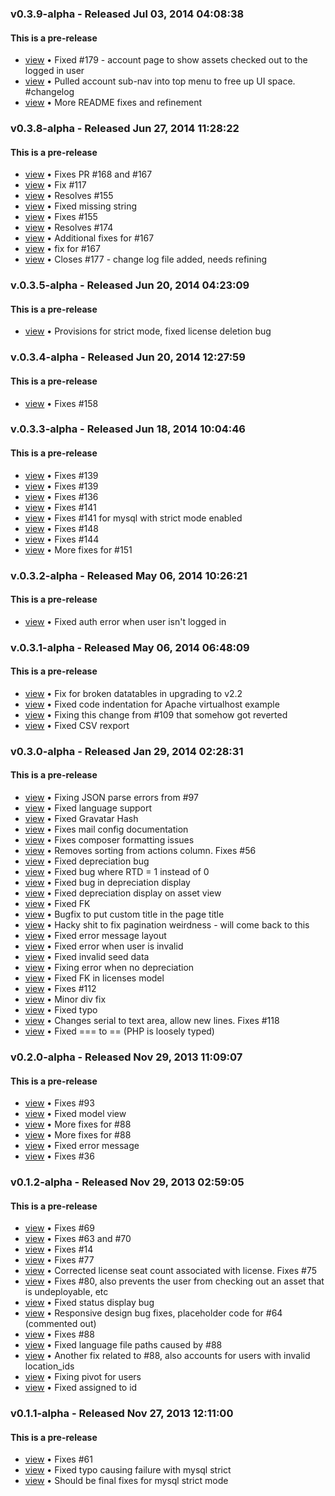 

###  v0.3.9-alpha - Released Jul 03, 2014 04:08:38
#### This is a pre-release 
* <a href="http://github.com/snipe/snipe-it/commit/2825bcb4310899e89ccbc73dfa8b59ade28018da">view</a> &bull; Fixed #179 - account page to show assets checked out to the logged in user 
* <a href="http://github.com/snipe/snipe-it/commit/c782f29f5aae752a6246be9778d418df172dd4f6">view</a> &bull; Pulled account sub-nav into top menu to free up UI space. #changelog 
* <a href="http://github.com/snipe/snipe-it/commit/fad2ec66fa9abe0b34baf16cce453a7e9fc9e4d4">view</a> &bull; More README fixes and refinement 


###  v0.3.8-alpha - Released Jun 27, 2014 11:28:22
#### This is a pre-release 
* <a href="http://github.com/snipe/snipe-it/commit/3e7a9e45d1954531bbc3b73f2ed59dd16d59c657">view</a> &bull; Fixes PR #168 and #167 
* <a href="http://github.com/snipe/snipe-it/commit/945cb3253f1349e30aafa4e7cb57bb507a2ea0cc">view</a> &bull; Fix #117 
* <a href="http://github.com/snipe/snipe-it/commit/6f42b3045e2a65cdf98ec1038284cc2ecf01fa5d">view</a> &bull; Resolves #155 
* <a href="http://github.com/snipe/snipe-it/commit/380417953b6b67a506f0cc395fd2dfb744cf26cd">view</a> &bull; Fixed missing string 
* <a href="http://github.com/snipe/snipe-it/commit/b09aec67f1ab76ff0435a2e1e49b179c3d73bc12">view</a> &bull; Fixes #155 
* <a href="http://github.com/snipe/snipe-it/commit/124acc89c4027e346daf54c62cb38b85586de870">view</a> &bull; Resolves #174 
* <a href="http://github.com/snipe/snipe-it/commit/afabd2814205fdcd83b7bf9ce9095aa367b08311">view</a> &bull; Additional fixes for #167 
* <a href="http://github.com/snipe/snipe-it/commit/a170efae2796314896d548d86b79d89d859c37d2">view</a> &bull; fix for #167 
* <a href="http://github.com/snipe/snipe-it/commit/ec9eab81bfb3b35bfe7ad06008b26f19009e6638">view</a> &bull; Closes #177 - change log file added, needs refining 


###  v.0.3.5-alpha - Released Jun 20, 2014 04:23:09
#### This is a pre-release 
* <a href="http://github.com/snipe/snipe-it/commit/d1499deecdff3c7a4235ffdfad5adbddc1a5098f">view</a> &bull; Provisions for strict mode, fixed license deletion bug 


###  v.0.3.4-alpha - Released Jun 20, 2014 12:27:59
#### This is a pre-release 
* <a href="http://github.com/snipe/snipe-it/commit/08d05b481f6366ad48fcdce72a8df53755f5dee8">view</a> &bull; Fixes #158 


###  v.0.3.3-alpha - Released Jun 18, 2014 10:04:46
#### This is a pre-release 
* <a href="http://github.com/snipe/snipe-it/commit/3518ab9f55f7992d6d4f886389d67b062a02f2d8">view</a> &bull; Fixes #139 
* <a href="http://github.com/snipe/snipe-it/commit/ad9b1fc446ab15157502fe7c52ddbda455e3ea8f">view</a> &bull; Fixes #139 
* <a href="http://github.com/snipe/snipe-it/commit/dfa5d1c64205b23c4c3d16190d1478da8aa0edbb">view</a> &bull; Fixes #136 
* <a href="http://github.com/snipe/snipe-it/commit/9714178ce1fa1e2814389e4b6b82eb596a650084">view</a> &bull; Fixes #141 
* <a href="http://github.com/snipe/snipe-it/commit/607484b29407718238571eb5269c9c27830338f7">view</a> &bull; Fixes #141 for mysql with strict mode enabled 
* <a href="http://github.com/snipe/snipe-it/commit/cbc945299e7f67f5f10dfdc6a875e5c53ac8440a">view</a> &bull; Fixes #148 
* <a href="http://github.com/snipe/snipe-it/commit/dc256583d410cb09253e30b075149c79fb4864e5">view</a> &bull; Fixes #144 
* <a href="http://github.com/snipe/snipe-it/commit/610c405aa50118163ad5d26d43e4bf6c2456f624">view</a> &bull; More fixes for #151 


###  v.0.3.2-alpha - Released May 06, 2014 10:26:21
#### This is a pre-release 
* <a href="http://github.com/snipe/snipe-it/commit/f4c5da57d0397877d90aa398267e59fcffee7b47">view</a> &bull; Fixed auth error when user isn't logged in 


###  v.0.3.1-alpha - Released May 06, 2014 06:48:09
#### This is a pre-release 
* <a href="http://github.com/snipe/snipe-it/commit/efad5db082d1461ea26556fad2f1671a49dc1480">view</a> &bull; Fix for broken datatables in upgrading to v2.2 
* <a href="http://github.com/snipe/snipe-it/commit/5690e9ce1f178486179ce6cdfb00ca417acd87dd">view</a> &bull; Fixed code indentation for Apache virtualhost example 
* <a href="http://github.com/snipe/snipe-it/commit/67aba76d3f83c5f374c05fe07d52eebd81d13278">view</a> &bull; Fixing this change from #109 that somehow got reverted 
* <a href="http://github.com/snipe/snipe-it/commit/06067fc19c0127fdcbb78541e7cdc8e77f5444ac">view</a> &bull; Fixed CSV rexport 


###  v0.3.0-alpha - Released Jan 29, 2014 02:28:31
#### This is a pre-release 
* <a href="http://github.com/snipe/snipe-it/commit/d91d75abe4df19dd6cd54705ba9967295973ced0">view</a> &bull; Fixing JSON parse errors from #97 
* <a href="http://github.com/snipe/snipe-it/commit/baab758377e117a86c3273dd1d6e03e66b02dc8b">view</a> &bull; Fixed language support 
* <a href="http://github.com/snipe/snipe-it/commit/a678ec41714f5d7f77418b5933bc112aa67eae9c">view</a> &bull; Fixed Gravatar Hash 
* <a href="http://github.com/snipe/snipe-it/commit/c08d672e4923b12972eae76d0699e6a301f911cd">view</a> &bull; Fixes mail config documentation 
* <a href="http://github.com/snipe/snipe-it/commit/fba853a6a7a2f8166265cac2e99a526fd9b88c7b">view</a> &bull; Fixes composer formatting issues 
* <a href="http://github.com/snipe/snipe-it/commit/c11510fdcac2b2de09ae9e241c846426bdf0b187">view</a> &bull; Removes sorting from actions column.  Fixes #56 
* <a href="http://github.com/snipe/snipe-it/commit/ae05f2701559a841cb8d9bc8767e6d7a56dcd93c">view</a> &bull; Fixed depreciation bug 
* <a href="http://github.com/snipe/snipe-it/commit/d591c1ea0495de091eb0f71daa8572929096c897">view</a> &bull; Fixed bug where RTD = 1 instead of 0 
* <a href="http://github.com/snipe/snipe-it/commit/e49420f62d26405b2fa0385f0ae7b3009b3beeaf">view</a> &bull; Fixed bug in depreciation display 
* <a href="http://github.com/snipe/snipe-it/commit/1dc7fd1bdf8852fed6d886938f632c8ea69d4798">view</a> &bull; Fixed depreciation display on asset view 
* <a href="http://github.com/snipe/snipe-it/commit/211a527ae176df667f6f8fbc95901c53a368d8e2">view</a> &bull; Fixed FK 
* <a href="http://github.com/snipe/snipe-it/commit/aaebaa8d36158aafc61988a6370239e85f2e75e5">view</a> &bull; Bugfix to put custom title in the page title 
* <a href="http://github.com/snipe/snipe-it/commit/194150bbf0493512018390d011e8d88d144e9763">view</a> &bull; Hacky shit to fix pagination weirdness - will come back to this 
* <a href="http://github.com/snipe/snipe-it/commit/5fb649b59e76aa9db6e433ad8c9fc75b4b8d5fc2">view</a> &bull; Fixed error message layout 
* <a href="http://github.com/snipe/snipe-it/commit/7bc9a53b133895206a3df230baca50d3879abbe5">view</a> &bull; Fixed error when user is invalid 
* <a href="http://github.com/snipe/snipe-it/commit/82de635a75aba376209b741ce1ed4497b91e65e0">view</a> &bull; Fixed invalid seed data 
* <a href="http://github.com/snipe/snipe-it/commit/b697c77cd85416ca502ec3bb28c990099c7faae3">view</a> &bull; Fixing error when no depreciation 
* <a href="http://github.com/snipe/snipe-it/commit/432f44118f46381bdaa44daf61dfa35677aba0ee">view</a> &bull; Fixed FK in licenses model 
* <a href="http://github.com/snipe/snipe-it/commit/4468cbd096e9990300240205baf7139eafbc423c">view</a> &bull; Fixes #112 
* <a href="http://github.com/snipe/snipe-it/commit/cd62be0de03da071f344c8f66730cbc9e1475fb7">view</a> &bull; Minor div fix 
* <a href="http://github.com/snipe/snipe-it/commit/9c369d72e1e7e29f3c205586c916b2f42b250047">view</a> &bull; Fixed typo 
* <a href="http://github.com/snipe/snipe-it/commit/60d94eea04d1ebb93704e6a0d20621ff18708272">view</a> &bull; Changes serial to text area, allow new lines. Fixes #118 
* <a href="http://github.com/snipe/snipe-it/commit/580590b4c0b4a2f76ef8edfe02de986267fc7395">view</a> &bull; Fixed  === to  == (PHP is loosely typed) 


###  v0.2.0-alpha - Released Nov 29, 2013 11:09:07
#### This is a pre-release 
* <a href="http://github.com/snipe/snipe-it/commit/06cbd0723e415d81ea12aa48f2c37188741b2dbc">view</a> &bull; Fixes #93 
* <a href="http://github.com/snipe/snipe-it/commit/e305099b45401c871f16fec23c200080830fcd5d">view</a> &bull; Fixed model view 
* <a href="http://github.com/snipe/snipe-it/commit/7003eff42ca0e0ea2b9070187c0afd8ba1a8d8b0">view</a> &bull; More fixes for #88 
* <a href="http://github.com/snipe/snipe-it/commit/567f395afaa19335671f366ce889630426f33273">view</a> &bull; More fixes for #88 
* <a href="http://github.com/snipe/snipe-it/commit/02f1977d301cd449aa806e02e8a829516d436ef7">view</a> &bull; Fixed error message 
* <a href="http://github.com/snipe/snipe-it/commit/11c657ffa4c3bdd01cd04b81d01980b2d795107c">view</a> &bull; Fixes #36 


###  v0.1.2-alpha - Released Nov 29, 2013 02:59:05
#### This is a pre-release 
* <a href="http://github.com/snipe/snipe-it/commit/b1aa67ddb72158513f0a706996c8c1f5b3609aa5">view</a> &bull; Fixes #69 
* <a href="http://github.com/snipe/snipe-it/commit/aa38d83ba6369215451d905e599492214e9f4b8b">view</a> &bull; Fixes #63 and #70 
* <a href="http://github.com/snipe/snipe-it/commit/65cd28aad3903e11879e01faba382454dec7e75c">view</a> &bull; Fixes #14 
* <a href="http://github.com/snipe/snipe-it/commit/6552401fd869fd285aef5e217438f4f055b53ab6">view</a> &bull; Fixes #77 
* <a href="http://github.com/snipe/snipe-it/commit/012a889444fa25b174a5fb2c67e89c8c5fcf09aa">view</a> &bull; Corrected license seat count associated with license. Fixes #75 
* <a href="http://github.com/snipe/snipe-it/commit/9e189aa309750c221c27352f35e2ca1f5fab9173">view</a> &bull; Fixes #80, also prevents the user from checking out an asset that is undeployable, etc 
* <a href="http://github.com/snipe/snipe-it/commit/8680d98bc36bffa08f87020300b315d26be09928">view</a> &bull; Fixed status display bug 
* <a href="http://github.com/snipe/snipe-it/commit/4fcdf72ab6505625f244a6e6ee8683204fb81ccd">view</a> &bull; Responsive design bug fixes, placeholder code for #64 (commented out) 
* <a href="http://github.com/snipe/snipe-it/commit/d9a37f38228d55bb6265efc626e3ab7919013362">view</a> &bull; Fixes #88 
* <a href="http://github.com/snipe/snipe-it/commit/5858bfb99b2144fbc805ec62cc90e6aaaf019f77">view</a> &bull; Fixed language file paths caused by #88 
* <a href="http://github.com/snipe/snipe-it/commit/9f7cbc8a4f01ddf2596e831f658c9a8c321b2f46">view</a> &bull; Another fix related to #88, also accounts for users with invalid location_ids 
* <a href="http://github.com/snipe/snipe-it/commit/f0f07b578b2439a627e5e946df0849d88d8526cf">view</a> &bull; Fixing pivot for users 
* <a href="http://github.com/snipe/snipe-it/commit/9fa826b2e77ce22d25a8b3094bc825802d25be85">view</a> &bull; Fixed assigned to id 


###  v0.1.1-alpha - Released Nov 27, 2013 12:11:00
#### This is a pre-release 
* <a href="http://github.com/snipe/snipe-it/commit/1527b88fd671a20c879c9b2061ae95f3b386ba27">view</a> &bull; Fixes #61 
* <a href="http://github.com/snipe/snipe-it/commit/4c0af1eae1031c2630f6e29cc73f8a9dfac1081c">view</a> &bull; Fixed typo causing failure with mysql strict 
* <a href="http://github.com/snipe/snipe-it/commit/0e3bcfecd05a39bfea6fc7ba11cb24d9d49e6d86">view</a> &bull; Should be final fixes for mysql strict mode 
